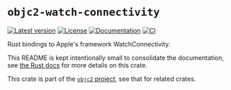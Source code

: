 # `objc2-watch-connectivity`

[![Latest version](https://badgen.net/crates/v/objc2-watch-connectivity)](https://crates.io/crates/objc2-watch-connectivity)
[![License](https://badgen.net/badge/license/Zlib%20OR%20Apache-2.0%20OR%20MIT/blue)](../../LICENSE.md)
[![Documentation](https://docs.rs/objc2-watch-connectivity/badge.svg)](https://docs.rs/objc2-watch-connectivity/)
[![CI](https://github.com/madsmtm/objc2/actions/workflows/ci.yml/badge.svg)](https://github.com/madsmtm/objc2/actions/workflows/ci.yml)

Rust bindings to Apple's framework WatchConnectivity.

This README is kept intentionally small to consolidate the documentation, see
[the Rust docs](https://docs.rs/objc2-watch-connectivity/) for more details on this crate.

This crate is part of the [`objc2` project](https://github.com/madsmtm/objc2),
see that for related crates.
